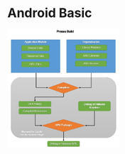 # Android Basic
<img src="https://github.com/suardi26/Android-Basic/blob/main/Proses%20Build.jpg" alt="Pyramid Test" width=50% height=50%/>
